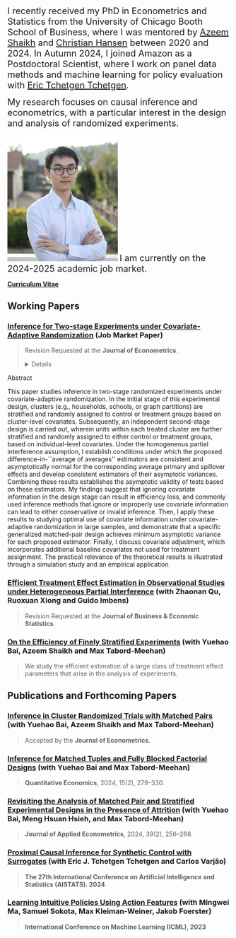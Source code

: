 <span style="font-size:20px;">I recently received my PhD in Econometrics and Statistics from the University of Chicago Booth School of Business, where I was mentored by [Azeem Shaikh](https://home.uchicago.edu/~amshaikh/) and [Christian Hansen](https://voices.uchicago.edu/christianhansen/) between 2020 and 2024. In Autumn 2024, I joined Amazon as a Postdoctoral Scientist, where I work on panel data methods and machine learning for policy evaluation with [Eric Tchetgen Tchetgen](https://statistics.wharton.upenn.edu/profile/ett/).</span>

<span style="font-size:20px;">My research focuses on causal inference and econometrics, with a particular interest in the design and analysis of randomized experiments. </span>

<img src="photo.JPG" width="250" />

<span style="font-size:20px;">
    I am currently on the 2024-2025 academic job market.
</span>

[**Curriculum Vitae**](https://ljz0.github.io/CV.pdf)

## Working Papers

### [Inference for Two-stage Experiments under Covariate-Adaptive Randomization](https://drive.google.com/file/d/14nUgdKqKN1JTs696u-SWvhDxtYQ23UZq/view?usp=sharing) (Job Market Paper)

> Revision Requested at the **Jour­nal of Econo­met­rics**.
> <details>
  <summary>Abstract</summary>
  <p>This paper studies inference in two-stage randomized experiments under covariate-adaptive randomization. In the initial stage of this experimental design, clusters (e.g., households, schools, or graph partitions) are stratified and randomly assigned to control or treatment groups based on cluster-level covariates. Subsequently, an independent second-stage design is carried out, wherein units within each treated cluster are further stratified and randomly assigned to either control or treatment groups, based on individual-level covariates. Under the homogeneous partial interference assumption, I establish conditions under which the proposed difference-in-``average of averages'' estimators are consistent and asymptotically normal for the corresponding average primary and spillover effects and develop consistent estimators of their asymptotic variances. Combining these results establishes the asymptotic validity of tests based on these estimators. My findings suggest that ignoring covariate information in the design stage can result in efficiency loss, and commonly used inference methods that ignore or improperly use covariate information can lead to either conservative or invalid inference. Then, I apply these results to studying optimal use of covariate information under covariate-adaptive randomization in large samples, and demonstrate that a specific generalized matched-pair design achieves minimum asymptotic variance for each proposed estimator. Finally, I discuss covariate adjustment, which incorporates additional baseline covariates not used for treatment assignment. The practical relevance of the theoretical results is illustrated through a simulation study and an empirical application.</p>
</details>



### [Efficient Treatment Effect Estimation in Observational Studies under Heterogeneous Partial Interference](https://arxiv.org/pdf/2107.12420.pdf) (with Zhaonan Qu, Ruoxuan Xiong and Guido Imbens)

> Revision Requested at the **Journal of Business & Economic Statistics**.

### [On the Effi­ciency of Finely Strat­i­fied Exper­i­ments](https://arxiv.org/pdf/2307.15181.pdf) (with Yuehao Bai, Azeem Shaikh and Max Tabord-Meehan)

> We study the efficient estimation of a large class of treatment effect parameters that arise in the analysis of experiments.


## Publications and Forthcoming Papers

### [Inference in Cluster Randomized Trials with Matched Pairs](https://arxiv.org/pdf/2211.14903.pdf) (with Yuehao Bai, Azeem Shaikh and Max Tabord-Meehan)

> Accepted by the **Jour­nal of Econo­met­rics**.

### [Inference for Matched Tuples and Fully Blocked Factorial Designs](https://arxiv.org/pdf/2206.04157.pdf) (with Yuehao Bai and Max Tabord-Meehan)

> **Quan­ti­ta­tive Eco­nom­ics**, 2024, 15(2), 279–330.

### [Revisiting the Analysis of Matched Pair and Stratified Experimental Designs in the Presence of Attrition](https://arxiv.org/pdf/2209.11840.pdf) (with Yuehao Bai, Meng Hsuan Hsieh, and Max Tabord-Meehan)

> **Jour­nal of Applied Econo­met­rics**, 2024, 39(2), 256–268.

### [Proximal Causal Inference for Synthetic Control with Surrogates](https://arxiv.org/pdf/2308.09527.pdf) (with Eric J. Tchetgen Tchetgen and Carlos Varjão)

> **The 27th International Conference on Artificial Intelligence and Statistics (AISTATS). 2024**

### [Learning Intuitive Policies Using Action Features](https://arxiv.org/pdf/2201.12658.pdf) (with Mingwei Ma, Samuel Sokota, Max Kleiman-Weiner, Jakob Foerster)

> **International Conference on Machine Learning (ICML), 2023**

